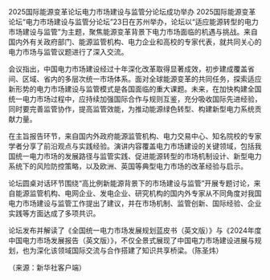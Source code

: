 2025国际能源变革论坛电力市场建设与监管分论坛成功举办
2025国际能源变革论坛“电力市场建设与监管分论坛”23日在苏州举办，论坛以“适应能源转型的电力市场建设与监管”为主题，聚焦能源变革背景下电力市场面临的机遇与挑战。来自国内外有关政府部门、能源监管机构、电力企业和高校的专家代表，就共同关心的电力市场与监管议题进行了深入交流。

会议指出，中国电力市场建设经过十年深化改革取得显著成效，初步建成覆盖省间、区域、省内的多层次统一市场体系。面对全球能源变革的共同任务，探索适应新形势的电力市场建设与监管模式是各国面临的重大课题。未来，在加快构建全国统一电力市场过程中，应持续加强国际合作与规则互鉴，充分吸收国际先进经验，同时要完善监管协作，提高监管效能，为推动能源绿色转型、构建新型电力系统贡献力量。

在主旨报告环节，来自国内外政府能源监管机构、电力交易中心、知名院校的专家学者分享了前沿观点与实践经验。演讲内容覆盖电力市场建设的关键领域，包括我国统一电力市场的发展路径与监管实践、促进能源转型的市场机制设计、新型电力系统下的风险防控策略，以及欧洲、英国等典型电力市场的改革经验与启示。

论坛圆桌对话环节围绕“高比例新能源背景下的市场建设与监管”开展专题讨论，来自能源监管机构、电网企业、发电企业、研究机构的国内外专家从不同角度对我国电力市场建设与监管工作提出了建议，并在市场机制、监管创新、国际经验、企业实践等方面达成了多项共识。

论坛发布并解读了《全国统一电力市场发展规划蓝皮书（英文版）》与《2024年度中国电力市场发展报告（英文版）》，不仅全景式展现了中国电力市场建设进展与规划，也为深化该领域国际交流与合作搭建了知识共享桥梁。（陈圣炜）

（来源：新华社客户端）